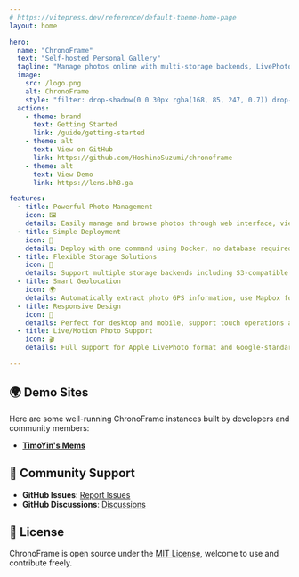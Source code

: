 ```yaml
---
# https://vitepress.dev/reference/default-theme-home-page
layout: home

hero:
  name: "ChronoFrame"
  text: "Self-hosted Personal Gallery"
  tagline: "Manage photos online with multi-storage backends, LivePhoto, and globe view"
  image:
    src: /logo.png
    alt: ChronoFrame
    style: "filter: drop-shadow(0 0 30px rgba(168, 85, 247, 0.7)) drop-shadow(0 0 60px rgba(59, 130, 246, 0.5)) drop-shadow(0 0 100px rgba(168, 85, 247, 0.3)); width: 300px; height: 300px;"
  actions:
    - theme: brand
      text: Getting Started
      link: /guide/getting-started
    - theme: alt
      text: View on GitHub
      link: https://github.com/HoshinoSuzumi/chronoframe
    - theme: alt
      text: View Demo
      link: https://lens.bh8.ga

features:
  - title: Powerful Photo Management
    icon: 🖼️
    details: Easily manage and browse photos through web interface, view photo locations on map.
  - title: Simple Deployment
    icon: 🚀
    details: Deploy with one command using Docker, no database required (based on SQLite3).
  - title: Flexible Storage Solutions
    icon: 💾
    details: Support multiple storage backends including S3-compatible storage and local filesystem.
  - title: Smart Geolocation
    icon: 🌍
    details: Automatically extract photo GPS information, use Mapbox for geocoding, display photo locations on map.
  - title: Responsive Design
    icon: 📱
    details: Perfect for desktop and mobile, support touch operations and gesture controls, native app-like experience.
  - title: Live/Motion Photo Support
    icon: 🎬
    details: Full support for Apple LivePhoto format and Google-standard Motion Photo, automatically detect and process MOV video files, preserve dynamic photo effects.

---
```


## 🌍 Demo Sites

Here are some well-running ChronoFrame instances built by developers and community members:

- [**TimoYin's Mems**](https://lens.bh8.ga)

## 💬 Community Support

- **GitHub Issues**: [Report Issues](https://github.com/HoshinoSuzumi/chronoframe/issues)
- **GitHub Discussions**: [Discussions](https://github.com/HoshinoSuzumi/chronoframe/discussions)

## 📄 License

ChronoFrame is open source under the [MIT License](https://github.com/HoshinoSuzumi/chronoframe/blob/main/LICENSE), welcome to use and contribute freely.
